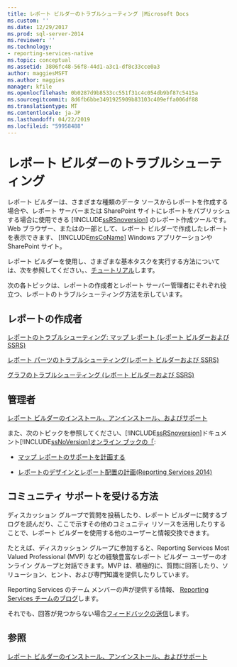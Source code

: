 ```yaml
---
title: レポート ビルダーのトラブルシューティング |Microsoft Docs
ms.custom: ''
ms.date: 12/29/2017
ms.prod: sql-server-2014
ms.reviewer: ''
ms.technology:
- reporting-services-native
ms.topic: conceptual
ms.assetid: 3806fc48-56f8-44d1-a3c1-df8c33cce0a3
author: maggiesMSFT
ms.author: maggies
manager: kfile
ms.openlocfilehash: 0b0287d9b8533cc551f31c4c054db9bf87c5415a
ms.sourcegitcommit: 8d6fb6bbe3491925909b83103c409effa006df88
ms.translationtype: MT
ms.contentlocale: ja-JP
ms.lasthandoff: 04/22/2019
ms.locfileid: "59958488"
---
```

# <a name="troubleshoot-report-builder"></a>レポート ビルダーのトラブルシューティング
  レポート ビルダーは、さまざまな種類のデータ ソースからレポートを作成する場合や、レポート サーバーまたは SharePoint サイトにレポートをパブリッシュする場合に使用できる [!INCLUDE[ssRSnoversion](../includes/ssrsnoversion-md.md)] のレポート作成ツールです。 Web ブラウザー、またはの一部として、レポート ビルダーで作成したレポートを表示できます、 [!INCLUDE[msCoName](../includes/msconame-md.md)] Windows アプリケーションや SharePoint サイト。  
  
 レポート ビルダーを使用し、さまざまな基本タスクを実行する方法については、次を参照してください。、[チュートリアル](report-builder-tutorials.md)します。  
  
 次の各トピックは、レポートの作成者とレポート サーバー管理者にそれぞれ役立つ、レポートのトラブルシューティング方法を示しています。  
  
## <a name="report-authors"></a>レポートの作成者  
 [レポートのトラブルシューティング: マップ レポート &#40;レポート ビルダーおよび SSRS&#41;](report-design/troubleshoot-reports-map-reports-report-builder-and-ssrs.md)  
  
 [レポート パーツのトラブルシューティング&#40;レポート ビルダーおよび SSRS&#41;](report-parts-report-builder-and-ssrs.md)  
  
 [グラフのトラブルシューティング &#40;レポート ビルダーおよび SSRS&#41;](report-design/charts-report-builder-and-ssrs.md)  
  
## <a name="administrators"></a>管理者  
 [レポート ビルダーのインストール、アンインストール、およびサポート](../../2014/reporting-services/install-uninstall-and-report-builder-support.md)  
  
 また、次のトピックを参照してください、[!INCLUDE[ssRSnoversion](../includes/ssrsnoversion-md.md)]ドキュメント[!INCLUDE[ssNoVersion](../includes/ssnoversion-md.md)][オンライン ブックの「](https://go.microsoft.com/fwlink/?linkid=121312):  
  
-   [マップ レポートのサポートを計画する](../../2014/reporting-services/plan-for-map-report-support.md)  
  
-   [レポートのデザインとレポート配置の計画&#40;Reporting Services 2014&#41;](plan-for-report-design-and-report-deployment-reporting-services.md)  
  
## <a name="how-do-i-get-community-assistance"></a>コミュニティ サポートを受ける方法  
 ディスカッション グループで質問を投稿したり、レポート ビルダーに関するブログを読んだり、ここで示すその他のコミュニティ リソースを活用したりすることで、レポート ビルダーを使用する他のユーザーと情報交換できます。  
  
 たとえば、ディスカッション グループに参加すると、Reporting Services Most Valued Professional (MVP) などの経験豊富なレポート ビルダー ユーザーのオンライン グループと対話できます。MVP は、積極的に、質問に回答したり、ソリューション、ヒント、および専門知識を提供したりしています。  
  
 Reporting Services のチーム メンバーの声が提供する情報、 [Reporting Services チームのブログ](https://go.microsoft.com/fwlink/?LinkId=118788)します。
  
 それでも、回答が見つからない場合[フィードバックの送信](https://go.microsoft.com/fwlink/?LinkId=118791)します。  
  
## <a name="see-also"></a>参照  
 [レポート ビルダーのインストール、アンインストール、およびサポート](../../2014/reporting-services/install-uninstall-and-report-builder-support.md)  
  
  
